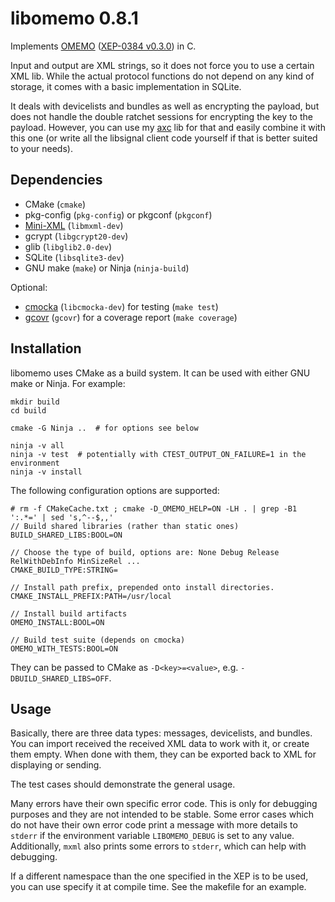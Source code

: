 # libomemo 0.8.1
Implements [OMEMO](https://conversations.im/omemo/) ([XEP-0384 v0.3.0](https://xmpp.org/extensions/attic/xep-0384-0.3.0.html)) in C.

Input and output are XML strings, so it does not force you to use a certain XML lib.
While the actual protocol functions do not depend on any kind of storage, it comes with a basic implementation in SQLite.

It deals with devicelists and bundles as well as encrypting the payload, but does not handle the double ratchet sessions for encrypting the key to the payload.
However, you can use my [axc](https://github.com/gkdr/axc) lib for that and easily combine it with this one (or write all the libsignal client code yourself if that is better suited to your needs).

## Dependencies
* CMake (`cmake`)
* pkg-config (`pkg-config`) or pkgconf (`pkgconf`)
* [Mini-XML](http://www.msweet.org/projects.php?Z3) (`libmxml-dev`)
* gcrypt (`libgcrypt20-dev`)
* glib (`libglib2.0-dev`)
* SQLite (`libsqlite3-dev`)
* GNU make (`make`) or Ninja (`ninja-build`)

Optional: 
* [cmocka](https://cmocka.org/) (`libcmocka-dev`) for testing (`make test`)
* [gcovr](http://gcovr.com/) (`gcovr`) for a coverage report (`make coverage`)

## Installation
libomemo uses CMake as a build system.  It can be used with either GNU make or Ninja.  For example:

```
mkdir build
cd build

cmake -G Ninja ..  # for options see below

ninja -v all
ninja -v test  # potentially with CTEST_OUTPUT_ON_FAILURE=1 in the environment
ninja -v install
```

The following configuration options are supported:

```console
# rm -f CMakeCache.txt ; cmake -D_OMEMO_HELP=ON -LH . | grep -B1 ':.*=' | sed 's,^--$,,'
// Build shared libraries (rather than static ones)
BUILD_SHARED_LIBS:BOOL=ON

// Choose the type of build, options are: None Debug Release RelWithDebInfo MinSizeRel ...
CMAKE_BUILD_TYPE:STRING=

// Install path prefix, prepended onto install directories.
CMAKE_INSTALL_PREFIX:PATH=/usr/local

// Install build artifacts
OMEMO_INSTALL:BOOL=ON

// Build test suite (depends on cmocka)
OMEMO_WITH_TESTS:BOOL=ON
```

They can be passed to CMake as `-D<key>=<value>`, e.g. `-DBUILD_SHARED_LIBS=OFF`.

## Usage
Basically, there are three data types: messages, devicelists, and bundles.
You can import received the received XML data to work with it, or create them empty. When done with them, they can be exported back to XML for displaying or sending.

The test cases should demonstrate the general usage.

Many errors have their own specific error code. This is only for debugging purposes and they are not intended to be stable.
Some error cases which do not have their own error code print a message with more details to `stderr` if the environment variable `LIBOMEMO_DEBUG` is set to any value.
Additionally, `mxml` also prints some errors to `stderr`, which can help with debugging.


If a different namespace than the one specified in the XEP is to be used, you can use specify it at compile time. See the makefile for an example.
